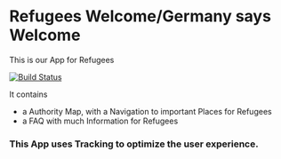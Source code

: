 # Refugees Welcome/Germany says Welcome

This is our App for Refugees

[![Build Status](https://travis-ci.org/socialc0de/refugees-welcome-app.svg)](https://travis-ci.org/socialc0de/refugees-welcome-app)

It contains 
- a Authority Map, with a Navigation to important Places for Refugees
- a FAQ with much Information for Refugees

### This App uses Tracking to optimize the user experience.
